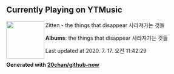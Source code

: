 ## Currently Playing on YTMusic

[<img align="left" width="100" src="https://lh3.googleusercontent.com/Yaf9iuEpgz4BKdYz1ppDTAZygwskCXce0EMK8kt8_tHctN-h3H_ppJ2kYNurJlMubN6GFTeiiEna64i3EA">](https://music.youtube.com/channel/UC2xBk-gFSmnO__ZtHrXFEmg)

Zitten - the things that disappear 사라져가는 것들

**Albums**: the things that disappear 사라져가는 것들

Last updated at 2020. 7. 17. 오전 11:42:29

#### Generated with [20chan/github-now](https://github.com/20chan/github-now)


<!--
**20chan/20chan** is a ✨ _special_ ✨ repository because its `README.md` (this file) appears on your GitHub profile.

Here are some ideas to get you started:

- 🔭 I’m currently working on ...
- 🌱 I’m currently learning ...
- 👯 I’m looking to collaborate on ...
- 🤔 I’m looking for help with ...
- 💬 Ask me about ...
- 📫 How to reach me: ...
- 😄 Pronouns: ...
- ⚡ Fun fact: ...
-->
